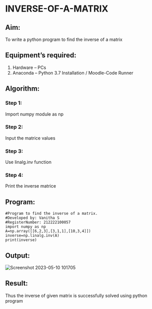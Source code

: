 # INVERSE-OF-A-MATRIX
## Aim:
To write a python program to find the inverse of a matrix
## Equipment’s required:
1. 	Hardware – PCs
2. 	Anaconda – Python 3.7 Installation / Moodle-Code Runner
## Algorithm:
### Step 1: 
Import numpy module as np
### Step 2: 
Input the matrice values
### Step 3: 
Use linalg.inv function
### Step 4: 
Print the inverse matrice

## Program:
```
#Program to find the inverse of a matrix.
#Developed by: Vanitha S
#RegisterNumber: 212222100057
import numpy as np
A=np.array([[6,2,3],[3,1,1],[10,3,4]])
inverse=np.linalg.inv(A)
print(inverse)
```
## Output:
![Screenshot 2023-05-10 101705](https://github.com/Vanitha-SM/INVERSE-OF-A-MATRIX/assets/119557985/898b305b-d2c8-4aa0-babf-fb1a0c92db59)

## Result:
Thus the inverse of given matrix is successfully solved using python program

